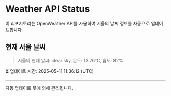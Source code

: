 
# Weather API Status

이 리포지토리는 OpenWeather API를 사용하여 서울의 날씨 정보를 자동으로 업데이트합니다.

## 현재 서울 날씨
> 서울의 현재 날씨: clear sky, 온도: 13.76°C, 습도: 82%

⏳ 업데이트 시간: 2025-05-11 11:36:12 (UTC)

---
자동 업데이트 봇에 의해 관리됩니다.
